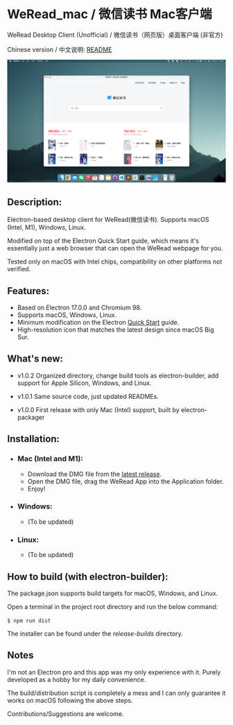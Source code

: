 # WeRead_mac / 微信读书 Mac客户端
WeRead Desktop Client (Unofficial) / 微信读书（网页版）桌面客户端 (非官方)

Chinese version / 中文说明: [README](README_zh_CN.md) 

![](/assets/screenshots/WeRead_for_macOS-v1.0.0.webp)

 ## Description:
 Electron-based desktop client for WeRead(微信读书). Supports macOS (Intel, M1), Windows, Linux.

 Modified on top of the Electron Quick Start guide, which means it's essentially just a web browser that can open the WeRead webpage for you.

 Tested only on macOS with Intel chips, compatibility on other platforms not verified.

## Features:
- Based on Electron 17.0.0 and Chromium 98.
- Supports macOS, Windows, Linux.
- Minimum modification on the Electron [Quick Start](https://www.electronjs.org/docs/latest/tutorial/quick-start) guide.
- High-resolution icon that matches the latest design since macOS Big Sur.

## What's new:
- v1.0.2 Organized directory, change build tools as electron-builder, add support for Apple Silicon, Windows, and Linux.

- v1.0.1 Same source code, just updated READMEs.

- v1.0.0 First release with only Mac (Intel) support, built by electron-packager

## Installation:
- ### Mac (Intel and M1):
    - Download the DMG file from the [latest release](https://github.com/NeilYXIN/WeRead_mac/releases).
    - Open the DMG file, drag the WeRead App into the Application folder.
    - Enjoy!

- ### Windows:
    - (To be updated)

- ### Linux:
    - (To be updated)

## How to build (with electron-builder):

The package.json supports build targets for macOS, Windows, and Linux. 

Open a terminal in the project root directory and run the below command:

<code>$ npm run dist</code>

The installer can be found under the *release-builds* directory.

## Notes
I'm not an Electron pro and this app was my only experience with it. Purely developed as a hobby for my daily convenience. 

The build/distribution script is completely a mess and I can only guarantee it works on macOS following the above steps. 

Contributions/Suggestions are welcome.
